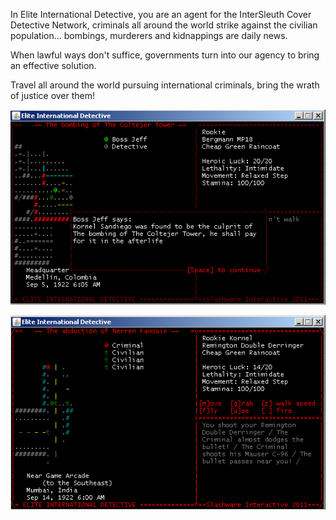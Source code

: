 In Elite International Detective, you are an agent for the InterSleuth Cover Detective Network,
criminals all around the world strike against the civilian population... bombings, murderers and
kidnappings are daily news.

When lawful ways don't suffice, governments turn into our agency to bring an effective solution.

Travel all around the world pursuing international criminals, bring the wrath of justice over them!

![Screenshot of the game showing a detective talking to his boss](project/day7.png)

![Screenshot of the game showing a detective in a gunfight with a criminal](project/day7-2.png)
